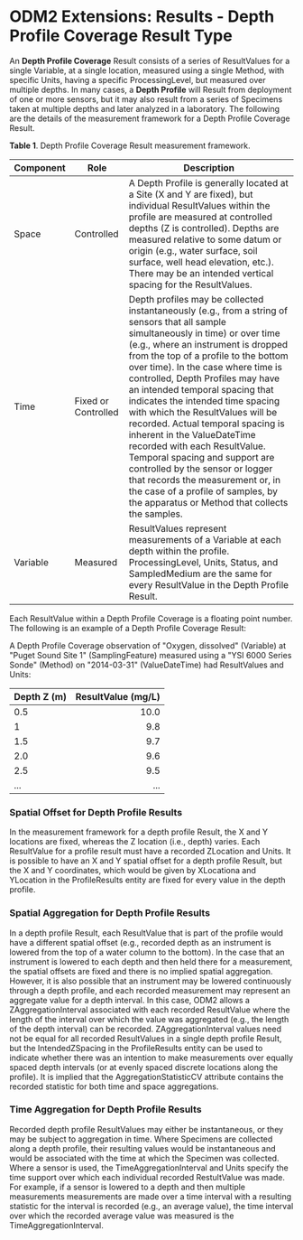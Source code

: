 ODM2 Extensions: Results - Depth Profile Coverage Result Type
===========================================================

An **Depth Profile Coverage** Result consists of a series of ResultValues for a single Variable, at a single location, measured using a single Method, with specific Units, having a specific ProcessingLevel, but measured over multiple depths. In many cases, a **Depth Profile** will Result from deployment of one or more sensors, but it may also result from a series of Specimens taken at multiple depths and later analyzed in a laboratory. The following are the details of the measurement framework for a Depth Profile Coverage Result.

**Table 1**. Depth Profile Coverage Result measurement framework.

| **Component** | **Role** | **Description** |
| ------------- | -------- | --------------- |
| Space         | Controlled | A Depth Profile is generally located at a Site (X and Y are fixed), but individual ResultValues within the profile are measured at controlled depths (Z is controlled).  Depths are measured relative to some datum or origin (e.g., water surface, soil surface, well head elevation, etc.). There may be an intended vertical spacing for the ResultValues. |
|Time           |Fixed or Controlled | Depth profiles may be collected instantaneously (e.g., from a string of sensors that all sample simultaneously in time) or over time (e.g.,  where an instrument is dropped from the top of a profile to the bottom over time). In the case where time is controlled, Depth Profiles may have an intended temporal spacing that indicates the intended time spacing with which the ResultValues will be recorded. Actual temporal spacing is inherent in the  ValueDateTime recorded with each ResultValue. Temporal spacing and support are controlled by the sensor or logger that records the measurement or, in the case of a profile of samples, by the apparatus or Method that collects the samples. |
|Variable       |Measured   | ResultValues represent measurements of a Variable at each depth within the profile. ProcessingLevel, Units, Status, and SampledMedium are the same for every ResultValue in the Depth Profile Result. |

Each ResultValue within a Depth Profile Coverage is a floating point number. The following is an example of a Depth Profile Coverage Result:

A Depth Profile Coverage observation of "Oxygen, dissolved" (Variable) at "Puget Sound Site 1" (SamplingFeature) measured using a "YSI 6000 Series Sonde" (Method) on "2014-03-31" (ValueDateTime) had ResultValues and Units:

| **Depth Z (m)** | **ResultValue (mg/L)** |
| :-------------- | ---------------------: |
| 0.5 | 10.0 |
| 1 | 9.8 |
| 1.5 | 9.7 |
| 2.0 | 9.6 |
| 2.5 | 9.5 |
| ... | ... |

### Spatial Offset for Depth Profile Results
In the measurement framework for a depth profile Result, the X and Y locations are fixed, whereas the Z location (i.e., depth) varies. Each ResultValue for a profile result must have a recorded ZLocation and Units. It is possible to have an X and Y spatial offset for a depth profile Result, but the X and Y coordinates, which would be given by XLocationa and YLocation in the ProfileResults entity are fixed for every value in the depth profile.

### Spatial Aggregation for Depth Profile Results
In a depth profile Result, each ResultValue that is part of the profile would have a different spatial offset (e.g., recorded depth as an instrument is lowered from the top of a water column to the bottom). In the case that an instrument is lowered to each depth and then held there for a measurement, the spatial offsets are fixed and there is no implied spatial aggregation. However, it is also possible that an instrument may be lowered continuously through a depth profile, and each recorded measurement may represent an aggregate value for a depth interval. In this case, ODM2 allows a ZAggregationInterval associated with each recorded ResultValue where the length of the interval over which the value was aggregated (e.g., the length of the depth interval) can be recorded. ZAggregationInterval values need not be equal for all recorded ResultValues in a single depth profile Result, but the IntendedZSpacing in the ProfileResults entity can be used to indicate whether there was an intention to make measurements over equally spaced depth intervals (or at evenly spaced discrete locations along the profile). It is implied that the AggregationStatisticCV attribute contains the recorded statistic for both time and space aggregations.

### Time Aggregation for Depth Profile Results
Recorded depth profile ResultValues may either be instantaneous, or they may be subject to aggregation in time. Where Specimens are collected along a depth profile, their resulting values would be instantaneous and would be associated with the time at which the Specimen was collected. Where a sensor is used, the TimeAggregationInterval and Units specify the time support over which each individual recorded RestultValue was made. For example, if a sensor is lowered to a depth and then multiple measurements measurements are made over a time interval with a resulting statistic for the interval is recorded (e.g., an average value), the time interval over which the recorded average value was measured is the TimeAggregationInterval.



